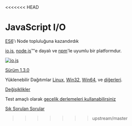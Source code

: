 <<<<<<< HEAD
# JavaScript I/O

[ES6](es6.html)'ı Node topluluğuna kazandırdık

[io.js](https://github.com/iojs/io.js), [node.js](https://nodejs.org/)&#8482;'e dayalı  ve [npm](https://www.npmjs.org/)'le uyumlu bir platformdur.

[![io.js](../images/1.0.0.png)](https://iojs.org/dist/v1.4.1/)

[Sürüm 1.3.0](https://iojs.org/dist/v1.4.1/)

Yüklenebilir Dağıtımlar
[Linux](https://iojs.org/dist/v1.4.1/iojs-v1.4.1-linux-x64.tar.xz),
[Win32](https://iojs.org/dist/v1.4.1/iojs-v1.4.1-x86.msi), [Win64](https://iojs.org/dist/v1.4.1/iojs-v1.4.1-x64.msi),
ve [diğerleri](https://iojs.org/dist/v1.4.1/).


[Değişiklikler](https://github.com/iojs/io.js/blob/v1.x/CHANGELOG.md)

Test amaçlı olarak [gecelik derlemeleri kullanabilirsiniz](https://iojs.org/download/nightly/)

[Sık Sorulan Sorular](/tr/faq.html)

>>>>>>> upstream/master
